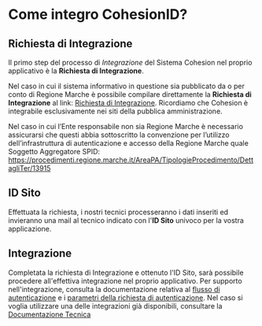 # **Come integro CohesionID?**

## **Richiesta di Integrazione**
Il primo step del processo di _Integrazione_ del Sistema Cohesion nel proprio applicativo è la **Richiesta di Integrazione**.

Nel caso in cui il sistema informativo in questione sia pubblicato da o per conto di Regione Marche è possibile compilare direttamente la **Richiesta di Integrazione** al link: [Richiesta di Integrazione](https://procedimenti.regione.marche.it/Pratiche/Avvia/3049). 
Ricordiamo che Cohesion è integrabile esclusivamente nei siti della pubblica amministrazione. 

Nel caso in cui l’Ente responsabile non sia Regione Marche è necessario assicurarsi che questi abbia sottoscritto la convenzione per l’utilizzo dell’infrastruttura di autenticazione e accesso della Regione Marche quale Soggetto Aggregatore SPID:
https://procedimenti.regione.marche.it/AreaPA/TipologieProcedimento/DettagliTer/13915

## **ID Sito**

Effettuata la richiesta, i nostri tecnici processeranno i dati inseriti ed invieranno una mail al tecnico indicato con l'**ID Sito** univoco per la vostra applicazione.

## **Integrazione**

Completata la richiesta di Integrazione e ottenuto l'ID Sito, sarà possibile procedere all'effettiva integrazione nel proprio applicativo.
Per supporto nell'integrazione, consulta la documentazione relativa al [flusso di autenticazione](/CohesionDocs/Flusso-di-Autenticazione) e i [parametri della richiesta di autenticazione](/CohesionDocs/Parametri-della-Richiesta-di-Autenticazione). Nel caso si voglia utilizzare una delle integrazioni già disponibili, consultare la [Documentazione Tecnica](/CohesionDocs/Documentazione-tecnica)

